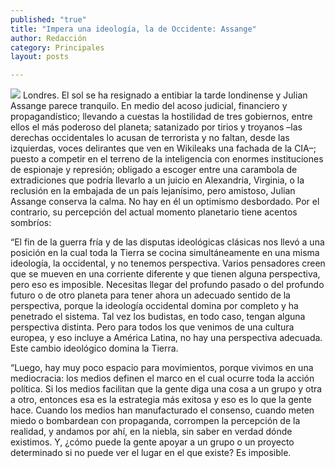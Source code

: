 ```yaml
---
published: "true"
title: "Impera una ideología, la de Occidente: Assange"
author: Redacción
category: Principales
layout: posts

---
```


![](http://i.imgur.com/9tZseQ0m.jpg)
Londres. El sol se ha resignado a entibiar la tarde londinense y Julian Assange parece tranquilo. En medio del acoso judicial, financiero y propagandístico; llevando a cuestas la hostilidad de tres gobiernos, entre ellos el más poderoso del planeta; satanizado por tirios y troyanos –las derechas occidentales lo acusan de terrorista y no faltan, desde las izquierdas, voces delirantes que ven en Wikileaks una fachada de la CIA–; puesto a competir en el terreno de la inteligencia con enormes instituciones de espionaje y represión; obligado a escoger entre una carambola de extradiciones que podría llevarlo a un juicio en Alexandria, Virginia, o la reclusión en la embajada de un país lejanísimo, pero amistoso, Julian Assange conserva la calma. No hay en él un optimismo desbordado. Por el contrario, su percepción del actual momento planetario tiene acentos sombríos:

“El fin de la guerra fría y de las disputas ideológicas clásicas nos llevó a una posición en la cual toda la Tierra se cocina simultáneamente en una misma ideología, la occidental, y no tenemos perspectiva. Varios pensadores creen que se mueven en una corriente diferente y que tienen alguna perspectiva, pero eso es imposible. Necesitas llegar del profundo pasado o del profundo futuro o de otro planeta para tener ahora un adecuado sentido de la perspectiva, porque la ideología occidental domina por completo y ha penetrado el sistema. Tal vez los budistas, en todo caso, tengan alguna perspectiva distinta. Pero para todos los que venimos de una cultura europea, y eso incluye a América Latina, no hay una perspectiva adecuada. Este cambio ideológico domina la Tierra.

“Luego, hay muy poco espacio para movimientos, porque vivimos en una mediocracia: los medios definen el marco en el cual ocurre toda la acción política. Si los medios facilitan que la gente diga una cosa a un grupo y otra a otro, entonces esa es la estrategia más exitosa y eso es lo que la gente hace. Cuando los medios han manufacturado el consenso, cuando meten miedo o bombardean con propaganda, corrompen la percepción de la realidad, y andamos por ahí, en la niebla, sin saber en verdad dónde existimos. Y, ¿cómo puede la gente apoyar a un grupo o un proyecto determinado si no puede ver el lugar en el que existe? Es imposible.
